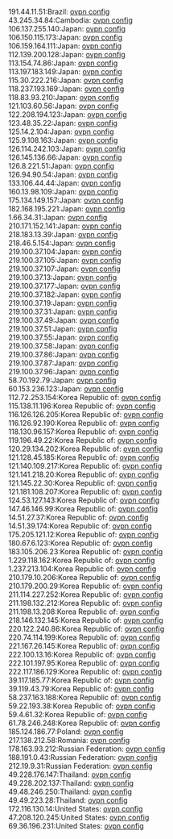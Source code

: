 191.44.11.51:Brazil: [ovpn config](vpn/191_44_11_51.ovpn)  
43.245.34.84:Cambodia: [ovpn config](vpn/43_245_34_84.ovpn)  
106.137.255.140:Japan: [ovpn config](vpn/106_137_255_140.ovpn)  
106.150.115.173:Japan: [ovpn config](vpn/106_150_115_173.ovpn)  
106.159.164.111:Japan: [ovpn config](vpn/106_159_164_111.ovpn)  
112.139.200.128:Japan: [ovpn config](vpn/112_139_200_128.ovpn)  
113.154.74.86:Japan: [ovpn config](vpn/113_154_74_86.ovpn)  
113.197.183.149:Japan: [ovpn config](vpn/113_197_183_149.ovpn)  
115.30.222.216:Japan: [ovpn config](vpn/115_30_222_216.ovpn)  
118.237.193.169:Japan: [ovpn config](vpn/118_237_193_169.ovpn)  
118.83.93.210:Japan: [ovpn config](vpn/118_83_93_210.ovpn)  
121.103.60.56:Japan: [ovpn config](vpn/121_103_60_56.ovpn)  
122.208.194.123:Japan: [ovpn config](vpn/122_208_194_123.ovpn)  
123.48.35.22:Japan: [ovpn config](vpn/123_48_35_22.ovpn)  
125.14.2.104:Japan: [ovpn config](vpn/125_14_2_104.ovpn)  
125.9.108.163:Japan: [ovpn config](vpn/125_9_108_163.ovpn)  
126.114.242.103:Japan: [ovpn config](vpn/126_114_242_103.ovpn)  
126.145.136.66:Japan: [ovpn config](vpn/126_145_136_66.ovpn)  
126.8.221.51:Japan: [ovpn config](vpn/126_8_221_51.ovpn)  
126.94.90.54:Japan: [ovpn config](vpn/126_94_90_54.ovpn)  
133.106.44.44:Japan: [ovpn config](vpn/133_106_44_44.ovpn)  
160.13.98.109:Japan: [ovpn config](vpn/160_13_98_109.ovpn)  
175.134.149.157:Japan: [ovpn config](vpn/175_134_149_157.ovpn)  
182.168.195.221:Japan: [ovpn config](vpn/182_168_195_221.ovpn)  
1.66.34.31:Japan: [ovpn config](vpn/1_66_34_31.ovpn)  
210.171.152.141:Japan: [ovpn config](vpn/210_171_152_141.ovpn)  
218.183.13.39:Japan: [ovpn config](vpn/218_183_13_39.ovpn)  
218.46.5.154:Japan: [ovpn config](vpn/218_46_5_154.ovpn)  
219.100.37.104:Japan: [ovpn config](vpn/219_100_37_104.ovpn)  
219.100.37.105:Japan: [ovpn config](vpn/219_100_37_105.ovpn)  
219.100.37.107:Japan: [ovpn config](vpn/219_100_37_107.ovpn)  
219.100.37.13:Japan: [ovpn config](vpn/219_100_37_13.ovpn)  
219.100.37.177:Japan: [ovpn config](vpn/219_100_37_177.ovpn)  
219.100.37.182:Japan: [ovpn config](vpn/219_100_37_182.ovpn)  
219.100.37.19:Japan: [ovpn config](vpn/219_100_37_19.ovpn)  
219.100.37.31:Japan: [ovpn config](vpn/219_100_37_31.ovpn)  
219.100.37.49:Japan: [ovpn config](vpn/219_100_37_49.ovpn)  
219.100.37.51:Japan: [ovpn config](vpn/219_100_37_51.ovpn)  
219.100.37.55:Japan: [ovpn config](vpn/219_100_37_55.ovpn)  
219.100.37.58:Japan: [ovpn config](vpn/219_100_37_58.ovpn)  
219.100.37.86:Japan: [ovpn config](vpn/219_100_37_86.ovpn)  
219.100.37.87:Japan: [ovpn config](vpn/219_100_37_87.ovpn)  
219.100.37.96:Japan: [ovpn config](vpn/219_100_37_96.ovpn)  
58.70.192.79:Japan: [ovpn config](vpn/58_70_192_79.ovpn)  
60.153.236.123:Japan: [ovpn config](vpn/60_153_236_123.ovpn)  
112.72.253.154:Korea Republic of: [ovpn config](vpn/112_72_253_154.ovpn)  
115.138.11.196:Korea Republic of: [ovpn config](vpn/115_138_11_196.ovpn)  
116.126.126.205:Korea Republic of: [ovpn config](vpn/116_126_126_205.ovpn)  
116.126.92.190:Korea Republic of: [ovpn config](vpn/116_126_92_190.ovpn)  
118.130.96.157:Korea Republic of: [ovpn config](vpn/118_130_96_157.ovpn)  
119.196.49.22:Korea Republic of: [ovpn config](vpn/119_196_49_22.ovpn)  
120.29.134.202:Korea Republic of: [ovpn config](vpn/120_29_134_202.ovpn)  
121.128.45.185:Korea Republic of: [ovpn config](vpn/121_128_45_185.ovpn)  
121.140.109.217:Korea Republic of: [ovpn config](vpn/121_140_109_217.ovpn)  
121.141.218.20:Korea Republic of: [ovpn config](vpn/121_141_218_20.ovpn)  
121.145.22.30:Korea Republic of: [ovpn config](vpn/121_145_22_30.ovpn)  
121.181.108.207:Korea Republic of: [ovpn config](vpn/121_181_108_207.ovpn)  
124.53.127.143:Korea Republic of: [ovpn config](vpn/124_53_127_143.ovpn)  
147.46.146.99:Korea Republic of: [ovpn config](vpn/147_46_146_99.ovpn)  
14.51.27.37:Korea Republic of: [ovpn config](vpn/14_51_27_37.ovpn)  
14.51.39.174:Korea Republic of: [ovpn config](vpn/14_51_39_174.ovpn)  
175.205.121.12:Korea Republic of: [ovpn config](vpn/175_205_121_12.ovpn)  
180.67.6.123:Korea Republic of: [ovpn config](vpn/180_67_6_123.ovpn)  
183.105.206.23:Korea Republic of: [ovpn config](vpn/183_105_206_23.ovpn)  
1.229.118.162:Korea Republic of: [ovpn config](vpn/1_229_118_162.ovpn)  
1.237.213.104:Korea Republic of: [ovpn config](vpn/1_237_213_104.ovpn)  
210.179.10.206:Korea Republic of: [ovpn config](vpn/210_179_10_206.ovpn)  
210.179.200.29:Korea Republic of: [ovpn config](vpn/210_179_200_29.ovpn)  
211.114.227.252:Korea Republic of: [ovpn config](vpn/211_114_227_252.ovpn)  
211.198.132.212:Korea Republic of: [ovpn config](vpn/211_198_132_212.ovpn)  
211.198.13.208:Korea Republic of: [ovpn config](vpn/211_198_13_208.ovpn)  
218.146.132.145:Korea Republic of: [ovpn config](vpn/218_146_132_145.ovpn)  
220.122.240.86:Korea Republic of: [ovpn config](vpn/220_122_240_86.ovpn)  
220.74.114.199:Korea Republic of: [ovpn config](vpn/220_74_114_199.ovpn)  
221.167.26.145:Korea Republic of: [ovpn config](vpn/221_167_26_145.ovpn)  
222.100.13.16:Korea Republic of: [ovpn config](vpn/222_100_13_16.ovpn)  
222.101.197.95:Korea Republic of: [ovpn config](vpn/222_101_197_95.ovpn)  
222.117.186.129:Korea Republic of: [ovpn config](vpn/222_117_186_129.ovpn)  
39.117.185.77:Korea Republic of: [ovpn config](vpn/39_117_185_77.ovpn)  
39.119.43.79:Korea Republic of: [ovpn config](vpn/39_119_43_79.ovpn)  
58.237.163.188:Korea Republic of: [ovpn config](vpn/58_237_163_188.ovpn)  
59.22.193.38:Korea Republic of: [ovpn config](vpn/59_22_193_38.ovpn)  
59.4.61.32:Korea Republic of: [ovpn config](vpn/59_4_61_32.ovpn)  
61.78.246.248:Korea Republic of: [ovpn config](vpn/61_78_246_248.ovpn)  
185.124.186.77:Poland: [ovpn config](vpn/185_124_186_77.ovpn)  
217.138.212.58:Romania: [ovpn config](vpn/217_138_212_58.ovpn)  
178.163.93.212:Russian Federation: [ovpn config](vpn/178_163_93_212.ovpn)  
188.191.0.43:Russian Federation: [ovpn config](vpn/188_191_0_43.ovpn)  
212.19.9.31:Russian Federation: [ovpn config](vpn/212_19_9_31.ovpn)  
49.228.176.147:Thailand: [ovpn config](vpn/49_228_176_147.ovpn)  
49.228.202.137:Thailand: [ovpn config](vpn/49_228_202_137.ovpn)  
49.48.246.250:Thailand: [ovpn config](vpn/49_48_246_250.ovpn)  
49.49.223.28:Thailand: [ovpn config](vpn/49_49_223_28.ovpn)  
172.116.130.14:United States: [ovpn config](vpn/172_116_130_14.ovpn)  
47.208.120.245:United States: [ovpn config](vpn/47_208_120_245.ovpn)  
69.36.196.231:United States: [ovpn config](vpn/69_36_196_231.ovpn)  

